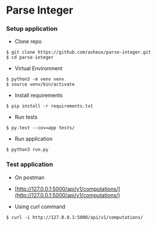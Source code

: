 # Parse Integer

### Setup application

- Clone repo

```
$ git clone https://github.com/asheux/parse-integer.git
$ cd parse-integer
```

- Virtual Environment

```
$ python3 -m venv venv
$ source venv/bin/activate
```

- Install requirements

```
$ pip install -r requirements.txt
```

- Run tests

```
$ py.test --cov=app tests/
```

- Run application

```
$ python3 run.py
```

### Test application

- On postman

- [http://127.0.0.1:5000/api/v1/computations/](http://127.0.0.1:5000/api/v1/computations/)

- Using curl command

```
$ curl -i http://127.0.0.1:5000/api/v1/computations/
```
